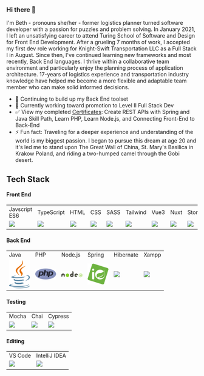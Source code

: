 ### Hi there 👋

I'm Beth - pronouns she/her - former logistics planner turned software developer with a passion for puzzles and problem solving. In January 2021, I left an unsatisfying career to attend Turing School of Software and Design for Front End Development. After a grueling 7 months of work, I accepted my first dev role working for Knight-Swift Transportation LLC as a Full Stack I in August. Since then, I've continued learning new frameworks and most recently, Back End languages. I thrive within a collaborative team environment and particularly enjoy the planning process of application architecture. 17-years of logistics experience and transportation industry knowledge have helped me become a more flexible and adaptable team member who can make solid informed decisions. 

- 🔭 Continuing to build up my Back End toolset
- 🌱 Currently working toward promotion to Level II Full Stack Dev
- ✅ View my completed [Certificates](https://www.codecademy.com/profiles/bethMeeker2365205360): Create REST APIs with Spring and Java Skill Path, Learn PHP, Learn Node.js, and Connecting Front-End to Back-End
- ⚡ Fun fact: Traveling for a deeper experience and understanding of the world is my biggest passion. I began to pursue this dream at age 20 and it's led me to stand upon The Great Wall of China, St. Mary's Basilica in Krakow Poland, and riding a two-humped camel through the Gobi desert.

## Tech Stack

#### Front End
<table>
  <tr>
    <td>Javscript ES6</td>
    <td>TypeScript</td>
    <td>HTML</td>
    <td>CSS</td>
    <td>SASS</td>
    <td>Tailwind</td>
    <td>Vue3</td>
    <td>Nuxt</td>
    <td>Storybook</td>
    <td>React</td>
  </tr>
  <tr>
    <td><img width="55" src="https://raw.githubusercontent.com/gilbarbara/logos/master/logos/javascript.svg"/></td>
    <td><img width="55" src="https://raw.githubusercontent.com/gilbarbara/logos/master/logos/typescript-icon.svg"/></td>
    <td><img width="55" src="https://raw.githubusercontent.com/gilbarbara/logos/master/logos/html-5.svg"/></td>
    <td><img width="55" src="https://raw.githubusercontent.com/gilbarbara/logos/master/logos/css-3.svg"/></td>  
    <td><img width="55" src="https://raw.githubusercontent.com/gilbarbara/logos/master/logos/sass.svg"/></td>
    <td><img width="55" src="https://raw.githubusercontent.com/gilbarbara/logos/master/logos/tailwindcss-icon.svg"/></td> 
    <td><img width="55" src="https://raw.githubusercontent.com/gilbarbara/logos/master/logos/vue.svg"/></td>
    <td><img width="55" src="https://raw.githubusercontent.com/gilbarbara/logos/master/logos/nuxt-icon.svg"/></td>
    <td><img width="55" src="https://raw.githubusercontent.com/gilbarbara/logos/master/logos/storybook-icon.svg"/></td>
    <td><img width="55" src="https://raw.githubusercontent.com/gilbarbara/logos/master/logos/react.svg"/></td>
  </tr>
</table>

#### Back End
<table>
  <tr>
    <td>Java</td>
    <td>PHP</td>
    <td>Node.js</td>
    <td>Spring</td>
    <td>Hibernate</td>
    <td>Xampp</td>
  </tr>
  <tr>
    <td><img width="55" src="https://raw.githubusercontent.com/gilbarbara/logos/master/logos/java.svg"/></td>
    <td><img width="55" src="https://raw.githubusercontent.com/gilbarbara/logos/master/logos/php.svg"/></td>
    <td><img width="55" src="https://raw.githubusercontent.com/gilbarbara/logos/master/logos/nodejs.svg"/></td>
    <td><img width="55" src="https://raw.githubusercontent.com/gilbarbara/logos/master/logos/spring.svg"/></td>
    <td><img width="55" src="https://raw.githubusercontent.com/gilbarbara/logos/master/logos/hibernate.svg"/></td>
    <td><img width="55" src="https://raw.githubusercontent.com/gilbarbara/logos/master/logos/xampp.svg"/></td>
  </tr>
</table>

#### Testing
<table>
  <tr>
    <td>Mocha</td>
    <td>Chai</td>
    <td>Cypress</td>
  </tr>
  <tr>
    <td><img width="55" src="https://raw.githubusercontent.com/gilbarbara/logos/master/logos/mocha.svg"/></td>
    <td><img width="55" src="https://raw.githubusercontent.com/gilbarbara/logos/master/logos/chai.svg"/></td>
    <td><img width="55" src="https://raw.githubusercontent.com/gilbarbara/logos/master/logos/cypress.svg"/></td>
  </tr>
</table>

#### Editing
<table>
  <tr>
    <td>VS Code</td>
    <td>IntelliJ IDEA</td>
  </tr>
  <tr>
    <td><img width="55" src="https://raw.githubusercontent.com/gilbarbara/logos/master/logos/visual-studio-code.svg"/></td>
    <td><img width="55" src="https://raw.githubusercontent.com/gilbarbara/logos/master/logos/intellij-idea.svg"/></td>
  </tr>
</table>
